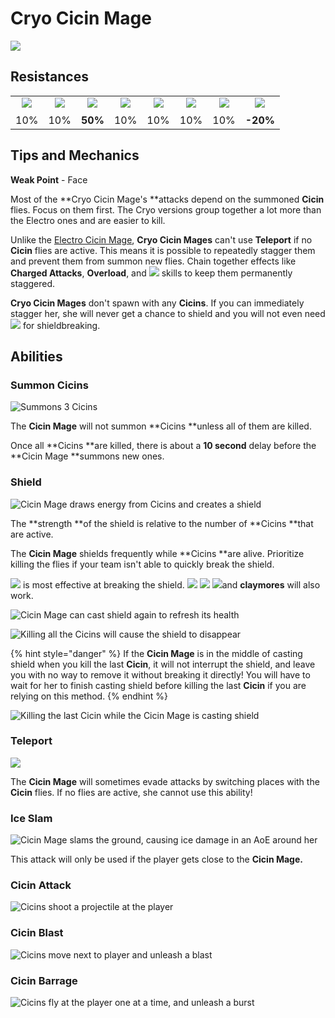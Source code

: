 # Cryo Cicin Mage

![](../../.gitbook/assets/cicin-mage-cryo-.jpg)

## Resistances

|                                                                                                                                                                                                           |                                                                                                                                                                                                           |                                                                                                                                                                                                           |                                                                                                                                                                                                           |                                                                                                                                                                                                           |                                                                                                                                                                                                           |                                                                                                                                                                                                           |                                                                                                                                                                                                           |
| :-------------------------------------------------------------------------------------------------------------------------------------------------------------------------------------------------------: | :-------------------------------------------------------------------------------------------------------------------------------------------------------------------------------------------------------: | :-------------------------------------------------------------------------------------------------------------------------------------------------------------------------------------------------------: | :-------------------------------------------------------------------------------------------------------------------------------------------------------------------------------------------------------: | :-------------------------------------------------------------------------------------------------------------------------------------------------------------------------------------------------------: | :-------------------------------------------------------------------------------------------------------------------------------------------------------------------------------------------------------: | :-------------------------------------------------------------------------------------------------------------------------------------------------------------------------------------------------------: | :-------------------------------------------------------------------------------------------------------------------------------------------------------------------------------------------------------: |
| ​​![](https://firebasestorage.googleapis.com/v0/b/gitbook-28427.appspot.com/o/assets%2F-MVAGyyACcSzyzfmgy7f%2Fsync%2F485abc41b72e4fb75fd6cf1b2c21d83a5da9a05c.png?generation=1615182625871961\&alt=media) | ​​![](https://firebasestorage.googleapis.com/v0/b/gitbook-28427.appspot.com/o/assets%2F-MVAGyyACcSzyzfmgy7f%2Fsync%2F1a9d730812988c6cd8678f117630d179f689cee0.png?generation=1615182626544397\&alt=media) | ​​![](https://firebasestorage.googleapis.com/v0/b/gitbook-28427.appspot.com/o/assets%2F-MVAGyyACcSzyzfmgy7f%2Fsync%2Fe0472b52c548a7162a648c191cad9b7bbdf4498b.png?generation=1615182626170812\&alt=media) | ​​![](https://firebasestorage.googleapis.com/v0/b/gitbook-28427.appspot.com/o/assets%2F-MVAGyyACcSzyzfmgy7f%2Fsync%2Fa8efded210241d0c6764e2819b9c750deff8a6d4.png?generation=1615182626278065\&alt=media) | ​​![](https://firebasestorage.googleapis.com/v0/b/gitbook-28427.appspot.com/o/assets%2F-MVAGyyACcSzyzfmgy7f%2Fsync%2F68e4777d7c38eb974be29d8260b1f52709a44a26.png?generation=1615182625284983\&alt=media) | ​​![](https://firebasestorage.googleapis.com/v0/b/gitbook-28427.appspot.com/o/assets%2F-MVAGyyACcSzyzfmgy7f%2Fsync%2Fcb0b6d83e3899b9d4310fb78ce58ccad28b8c839.png?generation=1615182626007947\&alt=media) | ​​![](https://firebasestorage.googleapis.com/v0/b/gitbook-28427.appspot.com/o/assets%2F-MVAGyyACcSzyzfmgy7f%2Fsync%2F347363c813f76f26b0c6c74df49012812f9fe690.png?generation=1615182625760905\&alt=media) | ​​![](https://firebasestorage.googleapis.com/v0/b/gitbook-28427.appspot.com/o/assets%2F-MVAGyyACcSzyzfmgy7f%2Fsync%2F7db8ec0e8a47656e2367909ab5d65aa19effb930.png?generation=1615182626144273\&alt=media) |
|                                                                                                    10%                                                                                                    |                                                                                                    10%                                                                                                    |                                                                                                  **50%**                                                                                                  |                                                                                                    10%                                                                                                    |                                                                                                    10%                                                                                                    |                                                                                                    10%                                                                                                    |                                                                                                    10%                                                                                                    |                                                                                                  **-20%**                                                                                                 |

## Tips and Mechanics

**Weak Point** - Face

Most of the \*\*Cryo Cicin Mage's \*\*attacks depend on the summoned **Cicin** flies. Focus on them first. The Cryo versions group together a lot more than the Electro ones and are easier to kill.

Unlike the [Electro Cicin Mage](electro-cicin-mage.md), **Cryo Cicin Mages** can't use **Teleport** if no **Cicin** flies are active. This means it is possible to repeatedly stagger them and prevent them from summon new flies. Chain together effects like **Charged Attacks**, **Overload**, and ![](../../.gitbook/assets/anemo\_small.png) skills to keep them permanently staggered.

**Cryo Cicin Mages** don't spawn with any **Cicins**. If you can immediately stagger her, she will never get a chance to shield and you will not even need ![](../../.gitbook/assets/pyro\_small.png) for shieldbreaking.

## Abilities

### Summon Cicins

![Summons 3 Cicins](../../.gitbook/assets/cicin\_summon.gif)

The **Cicin Mage** will not summon \*\*Cicins \*\*unless all of them are killed.

Once all \*\*Cicins \*\*are killed, there is about a **10 second** delay before the \*\*Cicin Mage \*\*summons new ones.

### Shield

![Cicin Mage draws energy from Cicins and creates a shield](../../.gitbook/assets/cicin\_shield.gif)

The \*\*strength \*\*of the shield is relative to the number of \*\*Cicins \*\*that are active.

The **Cicin Mage** shields frequently while \*\*Cicins \*\*are alive. Prioritize killing the flies if your team isn't able to quickly break the shield.

![](../../.gitbook/assets/pyro\_small.png) is most effective at breaking the shield. ![](../../.gitbook/assets/electro\_small.png) ![](../../.gitbook/assets/geo\_small.png) ![](../../.gitbook/assets/anemo\_small.png)and **claymores** will also work.

![Cicin Mage can cast shield again to refresh its health](../../.gitbook/assets/cicin\_shield\_refresh.gif)

![Killing all the Cicins will cause the shield to disappear](../../.gitbook/assets/cicin\_deshield.gif)

{% hint style="danger" %}
If the **Cicin Mage** is in the middle of casting shield when you kill the last **Cicin**, it will not interrupt the shield, and leave you with no way to remove it without breaking it directly! You will have to wait for her to finish casting shield before killing the last **Cicin** if you are relying on this method.
{% endhint %}

![Killing the last Cicin while the Cicin Mage is casting shield](../../.gitbook/assets/cicin\_deshield\_fail.gif)

### Teleport

![](../../.gitbook/assets/cicin\_teleport.gif)

The **Cicin Mage** will sometimes evade attacks by switching places with the **Cicin** flies. If no flies are active, she cannot use this ability!

### Ice Slam

![Cicin Mage slams the ground, causing ice damage in an AoE around her](<../../.gitbook/assets/cicin\_slam (1).gif>)

This attack will only be used if the player gets close to the **Cicin Mage.**

### Cicin Attack

![Cicins shoot a projectile at the player](../../.gitbook/assets/cicin\_attack.gif)

### Cicin Blast

![Cicins move next to player and unleash a blast](../../.gitbook/assets/cicin\_burst.gif)

### Cicin Barrage

![Cicins fly at the player one at a time, and unleash a burst](../../.gitbook/assets/cicin\_barrage.gif)
